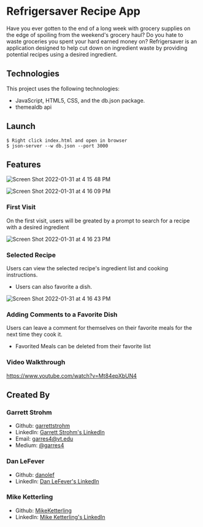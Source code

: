 # Refrigersaver Recipe App

Have you ever gotten to the end of a long week with grocery supplies on the edge of spoiling from the weekend's grocery haul? Do you hate to waste groceries you spent your hard earned money on? Refrigersaver is an application designed to help cut down on ingredient waste by providing potential recipes using a desired ingredient.

## Technologies
This project uses the following technologies:
- JavaScript, HTML5, CSS, and the db.json package. 
- themealdb api

## Launch

```
$ Right click index.html and open in browser
$ json-server --w db.json --port 3000
```

## Features


![Screen Shot 2022-01-31 at 4 15 48 PM](https://user-images.githubusercontent.com/89401426/151888765-e78553c4-f8e3-4584-9450-447c6cccdf1a.png)

![Screen Shot 2022-01-31 at 4 16 09 PM](https://user-images.githubusercontent.com/89401426/151888848-fdcf88e8-d897-4eea-9fee-f9f6267bc391.png)


### First Visit
On the first visit, users will be greated by a prompt to search for a recipe with a desired ingredient


![Screen Shot 2022-01-31 at 4 16 23 PM](https://user-images.githubusercontent.com/89401426/151888940-ed165a5f-eb65-4b73-a063-550bd0fc381a.png)


### Selected Recipe
Users can view the selected recipe's ingredient list and cooking instructions.
  - Users can also favorite a dish.


![Screen Shot 2022-01-31 at 4 16 43 PM](https://user-images.githubusercontent.com/89401426/151889050-42e27109-c12f-4280-83bc-febda07f3f22.png)


### Adding Comments to a Favorite Dish
Users can leave a comment for themselves on their favorite meals for the next time they cook it.
- Favorited Meals can be deleted from their favorite list


### Video Walkthrough
https://www.youtube.com/watch?v=Mt84epXbUN4


## Created By

### Garrett Strohm
- Github: <a href="https://github.com/garrettstrohm/">garrettstrohm</a>
- LinkedIn: <a href='https://www.linkedin.com/in/gstrohm/'>Garrett Strohm's LinkedIn</a>
- Email: <a href='mailto: garres4@vt.edu'>garres4@vt.edu</a>
- Medium: <a href='https://medium.com/@garres4'>@garres4</a>

### Dan LeFever
- Github: <a href="https://github.com/danolef/">danolef</a>
- LinkedIn: <a href='https://www.linkedin.com/in/dan-lefever-2448b7227/'>Dan LeFever's LinkedIn</a>

### Mike Ketterling
- Github: <a href="https://github.com/MikeKetterling/">MikeKetterling</a>
- LinkedIn: <a href='https://www.linkedin.com/in/mikeketterling/'>Mike Ketterling's LinkedIn</a>

